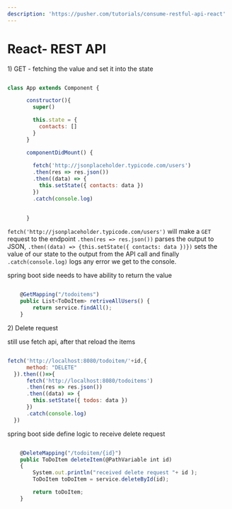 ```yaml
---
description: 'https://pusher.com/tutorials/consume-restful-api-react'
---
```


# React- REST API

1\) GET - fetching the value and set it into the state 

```javascript

class App extends Component {

      constructor(){
        super()

        this.state = {
          contacts: []
        }
      }

      componentDidMount() {
        
        fetch('http://jsonplaceholder.typicode.com/users')
        .then(res => res.json())
        .then((data) => {
          this.setState({ contacts: data })
        })
        .catch(console.log)

        
      }

```

`fetch('http://jsonplaceholder.typicode.com/users')` will make a `GET` request to the endpoint `.then(res => res.json())` parses the output to JSON, `.then((data) => {this.setState({ contacts: data })})` sets the value of our state to the output from the API call and finally `.catch(console.log)` logs any error we get to the console.

spring boot side needs to have ability to return the value

```javascript

	@GetMapping("/todoitems")
	public List<ToDoItem> retriveAllUsers() {
		return service.findAll();
	}


```

2\) Delete request

still use fetch api, after that reload the items 

```javascript

fetch('http://localhost:8080/todoitem/'+id,{
      method: "DELETE"
  }).then(()=>{
      fetch('http://localhost:8080/todoitems')
      .then(res => res.json())
      .then((data) => {
        this.setState({ todos: data })
      })
      .catch(console.log)
  })

```

spring boot side define logic to receive delete request 

```javascript

	@DeleteMapping("/todoitem/{id}")  
	public ToDoItem deleteItem(@PathVariable int id)  
	{  
		System.out.println("received delete request "+ id );
		ToDoItem toDoItem = service.deleteById(id);

		return toDoItem;
	}  

```

